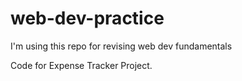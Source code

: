 # web-dev-practice
I'm using this repo for revising web dev fundamentals

Code for Expense Tracker Project.